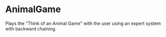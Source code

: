 # AnimalGame
Plays the "Think of an Animal Game" with the user using an expert system with backward chaining.
